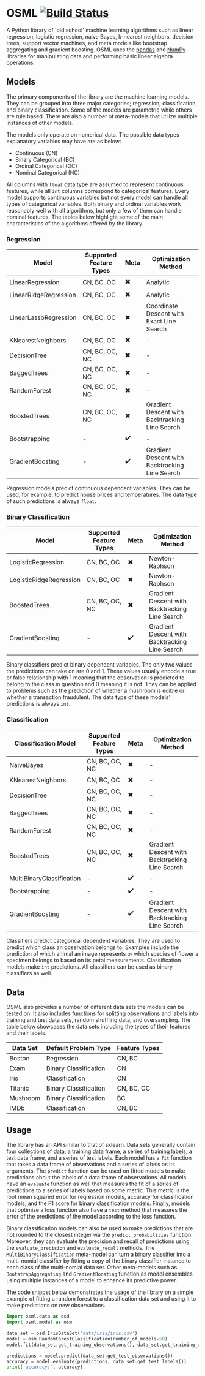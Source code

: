 # OSML [![Build Status](https://travis-ci.org/ViktorC/OSML.svg?branch=master)](https://travis-ci.org/ViktorC/OSML)
A Python library of 'old school' machine learning algorithms such as linear regression, logistic regression, naive Bayes, k-nearest neighbors, decision trees, support vector machines, and meta models like bootstrap aggregating and gradient boosting. OSML uses the [pandas](https://pandas.pydata.org/) and [NumPy](http://www.numpy.org/) libraries for manipulating data and performing basic linear algebra operations.

## Models
The primary components of the library are the machine learning models. They can be grouped into three major categories; regression, classification, and binary classification. Some of the models are parametric while others are rule based. There are also a number of meta-models that utilize multiple instances of other models.

The models only operate on numerical data. The possible data types explanatory variables may have are as below:
- Continuous (CN)
- Binary Categorical (BC)
- Ordinal Categorical (OC)
- Nominal Categorical (NC)  

All columns with `float` data type are assumed to represent continuous features, while all `int` columns correspond to categorical features. Every model supports continuous variables but not every model can handle all types of categorical variables. Both binary and ordinal variables work reasonably well with all algorithms, but only a few of them can handle nominal features. The tables below highlight some of the main characteristics of the algorithms offered by the library.

### Regression
| Model                 | Supported Feature Types | Meta                     | Optimization Method                            |
| --------------------- | ----------------------- | ------------------------ | ---------------------------------------------- |
| LinearRegression      | CN, BC, OC              | :heavy_multiplication_x: | Analytic                                       |
| LinearRidgeRegression | CN, BC, OC              | :heavy_multiplication_x: | Analytic                                       |
| LinearLassoRegression | CN, BC, OC              | :heavy_multiplication_x: | Coordinate Descent with Exact Line Search      |
| KNearestNeighbors     | CN, BC, OC              | :heavy_multiplication_x: | -                                              |
| DecisionTree          | CN, BC, OC, NC          | :heavy_multiplication_x: | -                                              |
| BaggedTrees           | CN, BC, OC, NC          | :heavy_multiplication_x: | -                                              |
| RandomForest          | CN, BC, OC, NC          | :heavy_multiplication_x: | -                                              |
| BoostedTrees          | CN, BC, OC, NC          | :heavy_multiplication_x: | Gradient Descent with Backtracking Line Search |
| Bootstrapping         | -                       | :heavy_check_mark:       | -                                              |
| GradientBoosting      | -                       | :heavy_check_mark:       | Gradient Descent with Backtracking Line Search |

Regression models predict continuous dependent variables. They can be used, for example, to predict house prices and temperatures. The data type of such predictions is always `float`.

### Binary Classification
| Model                   | Supported Feature Types | Meta                     | Optimization Method                            |
| ----------------------- | ----------------------- | ------------------------ | ---------------------------------------------- |
| LogisticRegression      | CN, BC, OC              | :heavy_multiplication_x: | Newton-Raphson                                 |
| LogisticRidgeRegression | CN, BC, OC              | :heavy_multiplication_x: | Newton-Raphson                                 |
| BoostedTrees            | CN, BC, OC, NC          | :heavy_multiplication_x: | Gradient Descent with Backtracking Line Search |
| GradientBoosting        | -                       | :heavy_check_mark:       | Gradient Descent with Backtracking Line Search |

Binary classifiers predict binary dependent variables. The only two values the predictions can take on are 0 and 1. These values usually encode a true or false relationship with 1 meaning that the observation is predicted to belong to the class in question and 0 meaning it is not. They can be applied to problems such as the prediction of whether a mushroom is edible or whether a transaction fraudulent. The data type of these models' predictions is always `int`.

### Classification
| Classification Model      | Supported Feature Types | Meta                     | Optimization Method                            |
| ------------------------- | ----------------------- | ------------------------ | ---------------------------------------------- |
| NaiveBayes                | CN, BC, OC, NC          | :heavy_multiplication_x: | -                                              |
| KNearestNeighbors         | CN, BC, OC              | :heavy_multiplication_x: | -                                              |
| DecisionTree              | CN, BC, OC, NC          | :heavy_multiplication_x: | -                                              |
| BaggedTrees               | CN, BC, OC, NC          | :heavy_multiplication_x: | -                                              |
| RandomForest              | CN, BC, OC, NC          | :heavy_multiplication_x: | -                                              |
| BoostedTrees              | CN, BC, OC, NC          | :heavy_multiplication_x: | Gradient Descent with Backtracking Line Search |
| MultiBinaryClassification | -                       | :heavy_check_mark:       | -                                              |
| Bootstrapping             | -                       | :heavy_check_mark:       | -                                              |
| GradientBoosting          | -                       | :heavy_check_mark:       | Gradient Descent with Backtracking Line Search |

Classifiers predict categorical dependent variables. They are used to predict which class an observation belongs to. Examples include the prediction of which animal an image represents or which species of flower a specimen belongs to based on its petal measurements. Classification models make `int` predictions. All classifiers can be used as binary classifiers as well.

## Data
OSML also provides a number of different data sets the models can be tested on. It also includes functions for splitting observations and labels into training and test data sets, random shuffling data, and oversampling. The table below showcases the data sets including the types of their features and their labels.

| Data Set | Default Problem Type  | Feature Types |
| -------- | --------------------- | ------------- |
| Boston   | Regression            | CN, BC        |
| Exam     | Binary Classification | CN            |
| Iris     | Classification        | CN            |
| Titanic  | Binary Classification | CN, BC, OC    |
| Mushroom | Binary Classification | BC            |
| IMDb     | Classification        | CN, BC        |

## Usage
The library has an API similar to that of sklearn. Data sets generally contain four collections of data; a training data frame, a series of training labels, a test data frame, and a series of test labels. Each model has a `fit` function that takes a data frame of observations and a series of labels as its arguments. The `predict` function can be used on fitted models to make predictions about the labels of a data frame of observations. All models have an `evaluate` function as well that measures the fit of a series of predictions to a series of labels based on some metric. This metric is the root mean squared error for regression models, accuracy for classification models, and the F1 score for binary classification models. Finally, models that optimize a loss function also have a `test` method that measures the error of the predictions of the model according to the loss function.

Binary classification models can also be used to make predictions that are not rounded to the closest integer via the `predict_probabilities` function. Moreover, they can evaluate the precision and recall of predictions using the `evaluate_precision` and `evaluate_recall` methods. The `MultiBinaryClassification` meta-model can turn a binary classifier into a multi-nomial classifier by fitting a copy of the binary classifier instance to each class of the multi-nomial data set. Other meta-models such as `BootstrapAggregating` and `GradientBoosting` function as model ensembles using multiple instances of a model to enhance its predictive power.

The code snippet below demonstrates the usage of the library on a simple example of fitting a random forest to a classification data set and using it to make predictions on new observations.

```python
import osml.data as osd
import osml.model as osm

data_set = osd.IrisDataSet('data/iris/iris.csv')
model = osm.RandomForestClassification(number_of_models=50)
model.fit(data_set.get_training_observations(), data_set.get_training_observations())

predictions = model.predict(data_set.get_test_observations())
accuracy = model.evaluate(predictions, data_set.get_test_labels())
print('accuracy:', accuracy)
```
